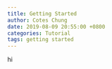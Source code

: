 ```yaml
---
title: Getting Started
author: Cotes Chung
date: 2019-08-09 20:55:00 +0800
categories: Tutorial
tags: getting started
---
```


hi